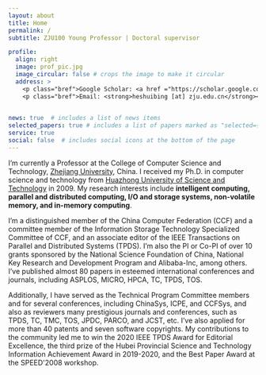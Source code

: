 ```yaml
---
layout: about
title: Home
permalink: /
subtitle: ZJU100 Young Professor | Doctoral supervisor

profile:
  align: right
  image: prof_pic.jpg
  image_circular: false # crops the image to make it circular
  address: >
    <p class="bref">Google Scholar: <a href ="https://scholar.google.com/citations?user=bVzOI38AAAAJ">Shuibing's profile</a></p>
    <p class="bref">Email: <strong>heshuibing [at] zju.edu.cn</strong></p>
    

news: true  # includes a list of news items
selected_papers: true # includes a list of papers marked as "selected={true}"
service: true
social: false  # includes social icons at the bottom of the page
---
```


<!-- # Write your biography here. Tell the world about yourself. Link to your favorite [subreddit](http://reddit.com). You can put a picture in, too. The code is already in, just name your picture `prof_pic.jpg` and put it in the `img/` folder.

# Put your address / P.O. box / other info right below your picture. You can also disable any these elements by editing `profile` property of the YAML header of your `_pages/about.md`. Edit `_bibliography/papers.bib` and Jekyll will render your [publications page](/al-folio/publications/) automatically.

# Link to your social media connections, too. This theme is set up to use [Font Awesome icons](http://fortawesome.github.io/Font-Awesome/) and [Academicons](https://jpswalsh.github.io/academicons/), like the ones below. Add your Facebook, Twitter, LinkedIn, Google Scholar, or just disable all of them. -->

I’m currently a Professor at the College of Computer Science
and Technology, [Zhejiang
University](https://www.zju.edu.cn/), China. I received my
Ph.D. in computer science and technology from [Huazhong
University of Science and
Technology](https://www.hust.edu.cn/) in 2009. My research
interests include **intelligent computing, parallel and
distributed computing, I/O and storage systems, non-volatile
memory, and in-memory computing**.

I’m a distinguished member of the China Computer Federation (CCF) and a committee member of the Information Storage Technology Specialized Committee of CCF, and an associate editor of the IEEE Transactions on Parallel and Distributed Systems (TPDS). I’m also the PI or Co-PI of over 10 grants sponsored by the National Science Foundation of China, National Key Research and Development Program and Alibaba-Inc, among others. I’ve published almost 80 papers in esteemed international conferences and journals, including ASPLOS, MICRO, HPCA, TC, TPDS, TOS.

Additionally, I have served as the Technical Program Committee members and for several conferences, including ChinaSys, ICPE, and CCFSys, and also as reviewers many prestigious journals and conferences, such as TPDS, TC, TMC, TOS, JPDC, PARCO, and JCST, etc. I’ve also applied for more than 40 patents and seven software copyrights. My contributions to the community led me to win the 2020 IEEE TPDS Award for Editorial Excellence, the third prize of the Hubei Provincial Science and Technology Information Achievement Award in 2019-2020, and the Best Paper Award at the SPEED'2008 workshop.
